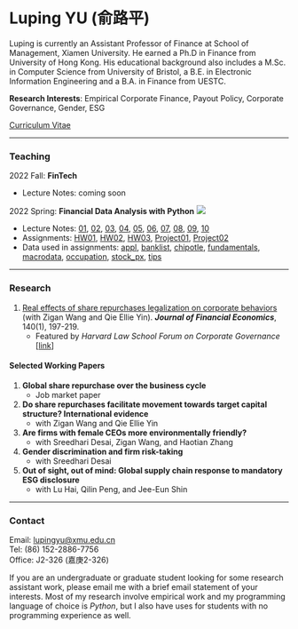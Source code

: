 # Luping YU (俞路平)

Luping is currently an Assistant Professor of Finance at School of Management, Xiamen University. He earned a Ph.D in Finance from University of Hong Kong. His educational background also includes a M.Sc. in Computer Science from University of Bristol, a B.E. in Electronic Information Engineering and a B.A. in Finance from UESTC.

**Research Interests**: Empirical Corporate Finance, Payout Policy, Corporate Governance, Gender, ESG

[Curriculum Vitae](https://lazydingding.github.io/cv.pdf)

***
### Teaching
2022 Fall: **FinTech**
* Lecture Notes: coming soon

2022 Spring: **Financial Data Analysis with Python** <img src="https://img.icons8.com/color/20/000000/python--v1.png">
* Lecture Notes: [01](https://lupingyu.com/FDAP/FDAP_Lecture_1.pdf), [02](https://lupingyu.com/FDAP/FDAP_2.ipynb), [03](https://lupingyu.com/FDAP/FDAP_3.ipynb), [04](https://lupingyu.com/FDAP/FDAP_4.ipynb), [05](https://lupingyu.com/FDAP/FDAP_5.ipynb), [06](https://lupingyu.com/FDAP/FDAP_6.ipynb), [07](https://lupingyu.com/FDAP/FDAP_7.ipynb), [08](https://lupingyu.com/FDAP/Practice_1.ipynb), [09](https://lupingyu.com/FDAP/Practice_2.ipynb), [10](https://lupingyu.com/FDAP/FDAP_10.pdf)
* Assignments: [HW01](https://lupingyu.com/FDAP/HW1_with_solution.ipynb), [HW02](https://lupingyu.com/FDAP/HW2_with_solution.ipynb), [HW03](https://lupingyu.com/FDAP/HW3_with_solution.ipynb), [Project01](https://lupingyu.com/FDAP/Project_1_with_solution.ipynb), [Project02](https://lupingyu.com/FDAP/Project_2_with_solution.ipynb)
* Data used in assignments: [appl](https://lupingyu.com/FDAP/appl_1980_2014.csv), [banklist](https://lupingyu.com/FDAP/banklist.csv), [chipotle](https://lupingyu.com/FDAP/chipotle.csv), [fundamentals](https://lupingyu.com/FDAP/fundamentals.csv), [macrodata](https://lupingyu.com/FDAP/macrodata.csv), [occupation](https://lupingyu.com/FDAP/occupation.csv), [stock_px](https://lupingyu.com/FDAP/stock_px_2.csv), [tips](https://lupingyu.com/FDAP/tips.csv)

***
### Research
1. [Real effects of share repurchases legalization on corporate behaviors](https://www.sciencedirect.com/science/article/abs/pii/S0304405X2030283X) (with Zigan Wang and Qie Ellie Yin). ***Journal of Financial Economics***, 140(1), 197-219.
    * Featured by *Harvard Law School Forum on Corporate Governance* [[link](https://corpgov.law.harvard.edu/2020/12/09/real-effects-of-share-repurchases-legalization-on-corporate-behaviors/)]

#### Selected Working Papers
1. **Global share repurchase over the business cycle**
    * Job market paper
2. **Do share repurchases facilitate movement towards target capital structure? International evidence**
    * with Zigan Wang and Qie Ellie Yin
3. **Are firms with female CEOs more environmentally friendly?**
    * with Sreedhari Desai, Zigan Wang, and Haotian Zhang
4. **Gender discrimination and firm risk-taking**
    * with Sreedhari Desai
5. **Out of sight, out of mind: Global supply chain response to mandatory ESG disclosure**
    * with Lu Hai, Qilin Peng, and Jee-Eun Shin

***
### Contact
Email: [lupingyu@xmu.edu.cn](mailto:lupingyu@xmu.edu.cn)  
Tel: (86) 152-2886-7756  
Office: J2-326 (嘉庚2-326)

If you are an undergraduate or graduate student looking for some research assistant work, please email me with a brief email statement of your interests. Most of my research involve empirical work and my programming language of choice is *Python*, but I also have uses for students with no programming experience as well.
